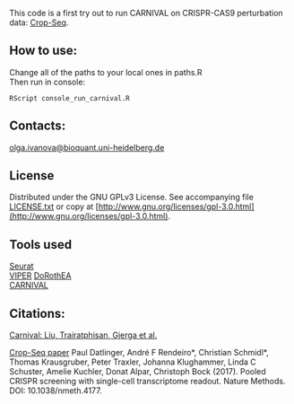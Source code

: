 This code is a first try out to run CARNIVAL on CRISPR-CAS9 perturbation data: [Crop-Seq](http://www.medical-epigenomics.org/papers/datlinger2017/).

## How to use: 
Change all of the paths to your local ones in paths.R <br/> 
Then run in console: 
```
RScript console_run_carnival.R
```

## Contacts: 
olga.ivanova@bioquant.uni-heidelberg.de

## License

Distributed under the GNU GPLv3 License. See accompanying file [LICENSE.txt]() or copy at [http://www.gnu.org/licenses/gpl-3.0.html](http://www.gnu.org/licenses/gpl-3.0.html).


## Tools used
[Seurat](https://satijalab.org/seurat/) <br/>
[VIPER](https://bioconductor.org/packages/release/bioc/html/viper.html) 
[DoRothEA](https://saezlab.github.io/DoRothEA/) <br/>
[CARNIVAL](https://github.com/saezlab/CARNIVAL) <br/>

## Citations: 
[Carnival: Liu, Trairatphisan, Gjerga et al.](https://www.biorxiv.org/content/10.1101/541888v1) <br/>

[Crop-Seq paper](https://www.nature.com/articles/nmeth.4177)
Paul Datlinger, André F Rendeiro*, Christian Schmidl*, Thomas Krausgruber, Peter Traxler, Johanna Klughammer, Linda C Schuster, Amelie Kuchler, Donat Alpar, Christoph Bock (2017). Pooled CRISPR screening with single-cell transcriptome readout. Nature Methods. DOI: 10.1038/nmeth.4177. 
 
